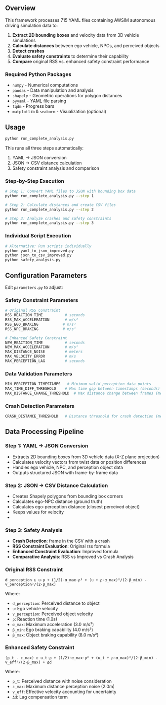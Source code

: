 ## Overview

This framework processes 715 YAML files containing AWSIM autonomous driving simulation data to:

1. **Extract 2D bounding boxes** and velocity data from 3D vehicle simulations
2. **Calculate distances** between ego vehicle, NPCs, and perceived objects
3. **Detect crashes**
4. **Evaluate safety constraints** to determine their capability
5. **Compare** original RSS vs. enhanced safety constraint performance

### Required Python Packages
- `numpy` - Numerical computations
- `pandas` - Data manipulation and analysis
- `shapely` - Geometric operations for polygon distances
- `pyyaml` - YAML file parsing
- `tqdm` - Progress bars
- `matplotlib` & `seaborn` - Visualization (optional)


## Usage


```bash
python run_complete_analysis.py
```
This runs all three steps automatically:
1. YAML → JSON conversion
2. JSON → CSV distance calculation
3. Safety constraint analysis and comparison

### Step-by-Step Execution

```bash
# Step 1: Convert YAML files to JSON with bounding box data
python run_complete_analysis.py --step 1

# Step 2: Calculate distances and create CSV files
python run_complete_analysis.py --step 2

# Step 3: Analyze crashes and safety constraints
python run_complete_analysis.py --step 3
```

### Individual Script Execution

```bash
# Alternative: Run scripts individually
python yaml_to_json_improved.py
python json_to_csv_improved.py
python safety_analysis.py
```

## Configuration Parameters

Edit `parameters.py` to adjust:

### Safety Constraint Parameters
```python
# Original RSS Constraint
RSS_REACTION_TIME          # seconds
RSS_MAX_ACCELERATION       # m/s²
RSS_EGO_BRAKING           # m/s²
RSS_NPC_BRAKING           # m/s²

# Enhanced Safety Constraint
NEW_REACTION_TIME          # seconds
NEW_MAX_ACCELERATION       # m/s²
MAX_DISTANCE_NOISE         # meters
MAX_VELOCITY_ERROR         # m/s
MAX_PERCEPTION_LAG         # seconds
```

### Data Validation Parameters
```python
MIN_PERCEPTION_TIMESTAMPS   # Minimum valid perception data points
MAX_TIME_DIFF_THRESHOLD    # Max time gap between timestamps (seconds)
MAX_DISTANCE_CHANGE_THRESHOLD  # Max distance change between frames (meters)
```

### Crash Detection Parameters
```python
CRASH_DISTANCE_THRESHOLD   # Distance threshold for crash detection (meters)
```

## Data Processing Pipeline

### Step 1: YAML → JSON Conversion
- Extracts 2D bounding boxes from 3D vehicle data (X-Z plane projection)
- Calculates velocity vectors from twist data or position differences
- Handles ego vehicle, NPC, and perception object data
- Outputs structured JSON with frame-by-frame data

### Step 2: JSON → CSV Distance Calculation
- Creates Shapely polygons from bounding box corners
- Calculates ego-NPC distance (ground truth)
- Calculates ego-perception distance (closest perceived object)
- Keeps values for velocity
- 
### Step 3: Safety Analysis
- **Crash Detection**: frame in the CSV with a crash
- **RSS Constraint Evaluation**: Original rss formula
- **Enhanced Constraint Evaluation**: Improved formula
- **Comparative Analysis**: RSS vs Improved vs Crash Analysis


### Original RSS Constraint
```
d_perception ≥ u·ρ + (1/2)·α_max·ρ² + (u + ρ·α_max)²/(2·β_min) - v_perception²/(2·β_max)
```

Where:
- `d_perception`: Perceived distance to object
- `u`: Ego vehicle velocity
- `v_perception`: Perceived object velocity
- `ρ`: Reaction time (1.0s)
- `α_max`: Maximum acceleration (3.0 m/s²)
- `β_min`: Ego braking capability (4.0 m/s²)
- `β_max`: Object braking capability (8.0 m/s²)

### Enhanced Safety Constraint
```
(p_t - ε_max) ≥ u_t·ρ + (1/2)·α_max·ρ² + (u_t + ρ·α_max)²/(2·β_min) - v_eff²/(2·β_max) + Δd
```

Where:
- `p_t`: Perceived distance with noise consideration
- `ε_max`: Maximum distance perception noise (2.0m)
- `v_eff`: Effective velocity accounting for uncertainty
- `Δd`: Lag compensation term
